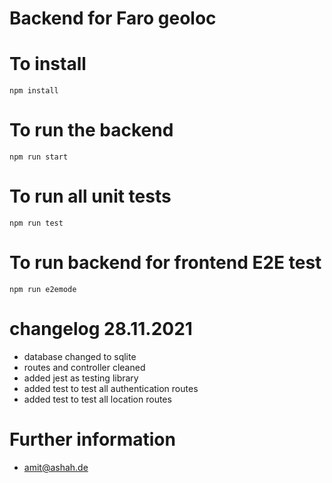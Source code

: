 # Backend for Faro geoloc

# To install
`npm install`

# To run the backend
`npm run start`

# To run all unit tests
`npm run test`

# To run backend for frontend E2E test
`npm run e2emode`


# changelog 28.11.2021
* database changed to sqlite
* routes and controller cleaned
* added jest as testing library
* added test to test all authentication routes
* added test to test all location routes


# Further information
* amit@ashah.de